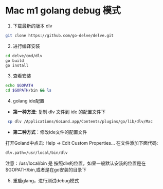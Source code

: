 # Mac m1 golang debug  模式

1. 下载最新的版本 dlv

```bash
git clone https://github.com/go-delve/delve.git
```

2. 进行编译安装 
```bash
cd delve/cmd/dlv
go build
go install
```

3. 查看安装

```bash
echo $GOPATH
cd $GOPATH/bin && ls
```
4. golang ide配置

* **第一种方法**: 复制 dlv 文件到 ide 的配置文件下
```bash
 cp dlv /Applications/GoLand.app/Contents/plugins/go/lib/dlv/Mac
```

* **第二种方式**：修改ide文件的配置文件

打开Goland中点击: Help → Edit Custom Properties...
在文件添加下面代码:

```bash
dlv.path=/usr/local/bin/dlv
```
注意：/usr/local/bin 是 按照dlv的位置，如果一般默认安装的位置是在 $GOPATH/bin,或者是在go安装的目录下

5. 重启glang，进行测试debug模式

